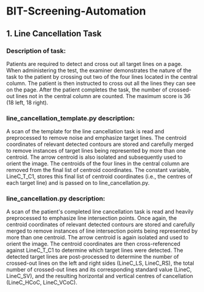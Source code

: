 # BIT-Screening-Automation

## 1. Line Cancellation Task

### Description of task:
Patients are required to detect and cross out all target lines on a page. When administering the test, the examiner demonstrates the nature of the task to the patient by crossing out two of the four lines located in the central column. The patient is then instructed to cross out all the lines they can see on the page. After the patient completes the task, the number of crossed-out lines not in the central column are counted. The maximum score is 36 (18 left, 18 right).

### line_cancellation_template.py description:
A scan of the template for the line cancellation task is read and preprocessed to remove noise and emphasize target lines. The centroid coordinates of relevant detected contours are stored and carefully merged to remove instances of target lines being represented by more than one centroid. The arrow centroid is also isolated and subsequently used to orient the image. The centroids of the four lines in the central column are removed from the final list of centroid coordinates. The constant variable, LineC_T_C1, stores this final list of centroid coordinates (i.e., the centres of each target line) and is passed on to line_cancellation.py.

### line_cancellation.py description:
A scan of the patient's completed line cancellation task is read and heavily preprocessed to emphasize line intersection points. Once again, the centroid coordinates of relevant detected contours are stored and carefully merged to remove instances of line intersection points being represented by more than one centroid. The arrow centroid is again isolated and used to orient the image. The centroid coordinates are then cross-referenced against LineC_T_C1 to determine which target lines were detected. The detected target lines are post-processed to determine the number of crossed-out lines on the left and right sides (LineC_LS, LineC_RS), the total number of crossed-out lines and its corresponding standard value (LineC, LineC_SV), and the resulting horizontal and vertical centres of cancellation (LineC_HCoC, LineC_VCoC).
